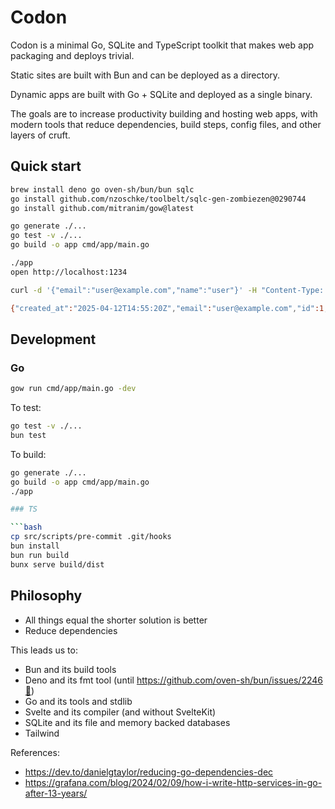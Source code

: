 # Codon

Codon is a minimal Go, SQLite and TypeScript toolkit that makes web app
packaging and deploys trivial.

Static sites are built with Bun and can be deployed as a directory.

Dynamic apps are built with Go + SQLite and deployed as a single binary.

The goals are to increase productivity building and hosting web apps, with
modern tools that reduce dependencies, build steps, config files, and other
layers of cruft.

## Quick start

```bash
brew install deno go oven-sh/bun/bun sqlc
go install github.com/nzoschke/toolbelt/sqlc-gen-zombiezen@0290744
go install github.com/mitranim/gow@latest

go generate ./...
go test -v ./...
go build -o app cmd/app/main.go

./app
open http://localhost:1234
```

```bash
curl -d '{"email":"user@example.com","name":"user"}' -H "Content-Type: application/json" http://localhost:1234/api/users

{"created_at":"2025-04-12T14:55:20Z","email":"user@example.com","id":1,"name":"user"}
```

## Development

### Go

```bash
gow run cmd/app/main.go -dev
```

To test:

```bash
go test -v ./...
bun test
```

To build:

````bash
go generate ./...
go build -o app cmd/app/main.go
./app

### TS

```bash
cp src/scripts/pre-commit .git/hooks
bun install
bun run build
bunx serve build/dist
````

## Philosophy

- All things equal the shorter solution is better
- Reduce dependencies

This leads us to:

- Bun and its build tools
- Deno and its fmt tool (until https://github.com/oven-sh/bun/issues/2246🤞)
- Go and its tools and stdlib
- Svelte and its compiler (and without SvelteKit)
- SQLite and its file and memory backed databases
- Tailwind

References:

- https://dev.to/danielgtaylor/reducing-go-dependencies-dec
- https://grafana.com/blog/2024/02/09/how-i-write-http-services-in-go-after-13-years/
